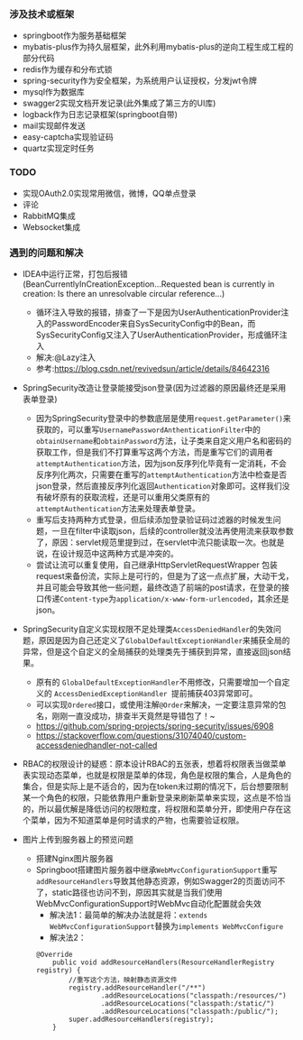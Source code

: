 ### 涉及技术或框架
* springboot作为服务基础框架
* mybatis-plus作为持久层框架，此外利用mybatis-plus的逆向工程生成工程的部分代码
* redis作为缓存和分布式锁
* spring-security作为安全框架，为系统用户认证授权，分发jwt令牌
* mysql作为数据库
* swagger2实现文档开发记录(此外集成了第三方的UI库)
* logback作为日志记录框架(springboot自带)
* mail实现邮件发送
* easy-captcha实现验证码
* quartz实现定时任务

### TODO
* 实现OAuth2.0实现常用微信，微博，QQ单点登录
* 评论
* RabbitMQ集成
* Websocket集成

### 遇到的问题和解决
* IDEA中运行正常，打包后报错(BeanCurrentlyInCreationException...Requested bean is currently in creation: Is there an unresolvable circular reference...)
    - 循环注入导致的报错，排查了一下是因为UserAuthenticationProvider注入的PasswordEncoder来自SysSecurityConfig中的Bean，而SysSecurityConfig又注入了UserAuthenticationProvider，形成循环注入
    - 解决:@Lazy注入 
    - 参考:https://blog.csdn.net/revivedsun/article/details/84642316
* SpringSecurity改造让登录能接受json登录(因为过滤器的原因最终还是采用表单登录)
    - 因为SpringSecurity登录中的参数底层是使用`request.getParameter()`来获取的，可以重写`UsernamePasswordAnthenticationFilter`中的`obtainUsername`和`obtainPassword`方法，让子类来自定义用户名和密码的获取工作，但是我们不打算重写这两个方法，而是重写它们的调用者`attemptAuthentication`方法，因为json反序列化毕竟有一定消耗，不会反序列化两次，只需要在重写的`attemptAuthentication`方法中检查是否json登录，然后直接反序列化返回`Authentication`对象即可。这样我们没有破坏原有的获取流程，还是可以重用父类原有的`attemptAuthentication`方法来处理表单登录。
    - 重写后支持两种方式登录，但后续添加登录验证码过滤器的时候发生问题，一旦在filter中读取json，后续的controller就没法再使用流来获取参数了，原因：servlet规范里提到过，在servlet中流只能读取一次。也就是说，在设计规范中这两种方式是冲突的。
    - 尝试让流可以重复使用，自己继承HttpServletRequestWrapper 包装request来备份流，实际上是可行的，但是为了这一点点扩展，大动干戈，并且可能会导致其他一些问题，最终改造了前端的post请求，在登录的接口传递`Content-type`为`application/x-www-form-urlencoded`，其余还是json。

* SpringSecurity自定义实现权限不足处理类`AccessDeniedHandler`的失效问题，原因是因为自己还定义了`GlobalDefaultExceptionHandler`来捕获全局的异常，但是这个自定义的全局捕获的处理类先于捕获到异常，直接返回json结果。
  * 原有的 `GlobalDefaultExceptionHandler`不用修改，只需要增加一个自定义的 `AccessDeniedExceptionHandler `提前捕获403异常即可。
  * 可以实现`Ordered`接口，或使用注解`@Order`来解决，一定要注意异常的包名，刚刚一直没成功，排查半天竟然是导错包了！~
  * https://github.com/spring-projects/spring-security/issues/6908
  * https://stackoverflow.com/questions/31074040/custom-accessdeniedhandler-not-called
* RBAC的权限设计的疑惑：原本设计RBAC的五张表，想着将权限表当做菜单表实现动态菜单，也就是权限是菜单的体现，角色是权限的集合，人是角色的集合，但是实际上是不适合的，因为在token未过期的情况下，后台想要限制某一个角色的权限，只能依靠用户重新登录来刷新菜单来实现，这点是不恰当的，所以最优解是降低访问的权限粒度，将权限和菜单分开，即使用户存在这个菜单，因为不知道菜单是何时请求的产物，也需要验证权限。
* 图片上传到服务器上的预览问题
  * 搭建Nginx图片服务器
  * Springboot搭建图片服务器中继承`WebMvcConfigurationSupport`重写`addResourceHandlers`导致其他静态资源，例如Swagger2的页面访问不了，static路径也访问不到，原因其实就是当我们使用WebMvcConfigurationSupport时WebMvc自动化配置就会失效
    * 解决法1：最简单的解决办法就是将：`extends WebMvcConfigurationSupport`替换为`implements WebMvcConfigure`
    * 解决法2：
    ```
    @Override
        public void addResourceHandlers(ResourceHandlerRegistry registry) {
            //重写这个方法，映射静态资源文件
            registry.addResourceHandler("/**")
                    .addResourceLocations("classpath:/resources/")
                    .addResourceLocations("classpath:/static/")
                    .addResourceLocations("classpath:/public/");
            super.addResourceHandlers(registry);
        }
    ```
  